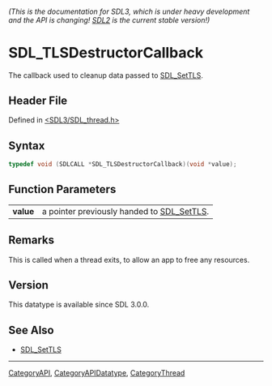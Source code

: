 ###### (This is the documentation for SDL3, which is under heavy development and the API is changing! [SDL2](https://wiki.libsdl.org/SDL2/) is the current stable version!)
# SDL_TLSDestructorCallback

The callback used to cleanup data passed to [SDL_SetTLS](SDL_SetTLS).

## Header File

Defined in [<SDL3/SDL_thread.h>](https://github.com/libsdl-org/SDL/blob/main/include/SDL3/SDL_thread.h)

## Syntax

```c
typedef void (SDLCALL *SDL_TLSDestructorCallback)(void *value);
```

## Function Parameters

|               |                                                          |
| ------------- | -------------------------------------------------------- |
| **value**     | a pointer previously handed to [SDL_SetTLS](SDL_SetTLS). |

## Remarks

This is called when a thread exits, to allow an app to free any resources.

## Version

This datatype is available since SDL 3.0.0.

## See Also

- [SDL_SetTLS](SDL_SetTLS)

----
[CategoryAPI](CategoryAPI), [CategoryAPIDatatype](CategoryAPIDatatype), [CategoryThread](CategoryThread)

